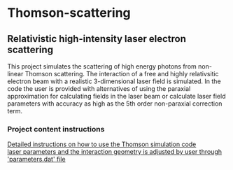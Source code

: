 # Thomson-scattering
## Relativistic high-intensity laser electron scattering

This project simulates the scattering of high energy photons from non-linear Thomson scattering. The interaction of a free and highly relativsitic electron beam with a realistic 3-dimensional laser field is simulated. In the code the user is provided with alternatives of using the paraxial approximation for calculating fields in the laser beam or calculate laser field parameters with accuracy as high as the 5th order non-paraxial correction term. 

### Project content instructions
[Detailed instructions on how to use the Thomson simulation code](How%20to%20use%20the%20Thomson%20Code.pdf)<br>
[laser parameters and the interaction geometry is adjusted by user through 'parameters.dat' file](parameters.dat)<br>
